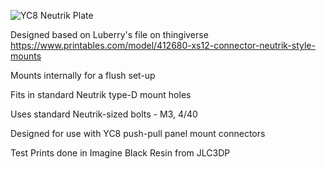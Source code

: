![YC8 Neutrik Plate](https://github.com/WavY-JW/Neutrik-YC8-Passthrough/assets/170370458/19b4e556-bc12-427a-987c-fa00c6182504)

Designed based on Luberry's file on thingiverse https://www.printables.com/model/412680-xs12-connector-neutrik-style-mounts

Mounts internally for a flush set-up

Fits in standard Neutrik type-D mount holes

Uses standard Neutrik-sized bolts - M3, 4/40

Designed for use with YC8 push-pull panel mount connectors

Test Prints done in Imagine Black Resin from JLC3DP
